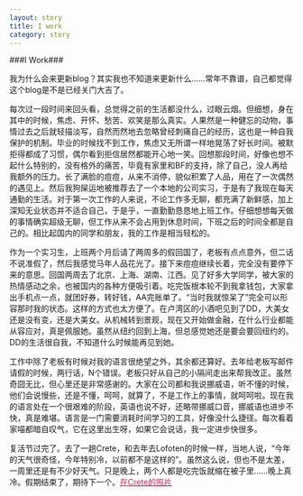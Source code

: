 ```yaml
---
layout: story
title: I work
category: story
---
```


###I Work###

我为什么会来更新blog？其实我也不知道来更新什么……常年不靠谱，自己都觉得这个blog是不是已经关门大吉了。

每次过一段时间来回头看，总觉得之前的生活都没什么，过眼云烟。但细想，身在其中的时候，焦虑、开怀、愁苦、欢笑是那么真实。人果然是一种健忘的动物，事情过去之后就轻描淡写，自然而然地去忽略曾经刺痛自己的经历，这也是一种自我保护的机制。毕业的时候找不到工作，焦虑又无所谓一样地晃荡了好长时间。被默拒得都成了习惯，偶尔看到拒信居然都能开心地一笑。回想那段时间，好像也想不起什么特别的，没有格外的痛苦，毕竟有家里和BF的支持，除了自己，没人再给我额外的压力。长了满脸的痘痘，从来不消停，貌似积累了人品，用在了一次偶然的遇见上。然后我狗屎运地被推荐去了一个本地的公司实习，于是有了我现在每天通勤的生活。对于第一次工作的人来说，不论工作多无聊，都充满了新鲜感，加上深知无业状态并不适合自己，于是乎，一直勤勤恳恳地上班工作。仔细想想每天做的事情确实超级无聊，但工作从来不会占用到休息时间，下班之后的时间全都是自己的。相比起国内的同学和朋友，我的工作是相当轻松的。

作为一个实习生，上班两个月后请了两周多的假回国了，老板有点点意外，但二话不说准假了，然后我感觉马年人品花光了。接下来痘痘继续长着，完全没有要停下来的意思。回国两周去了北京、上海、湖南、江西。见了好多大学同学，被大家的热情感动之余，也被国内的各种方便吸引着。吃完饭根本轮不到我拿钱包，大家拿出手机点一点，就团好券，转好钱，AA完账单了。“当时我就惊呆了”完全可以形容那时我的状态。这样的方式也太方便了。在卢湾区的小酒吧见到了DD，大美女还是没有变，还是大美女。从机械转到景观，现在又开始做金融，在什么行业都能从容应对，真是佩服她。虽然从纽约回到上海，但总感觉她还是要会要回纽约的。DD的生活很自我，不知道什么时候能再见到她。

工作中除了老板有时候对我的语言很绝望之外，其余都还算好。去年给老板写邮件请假的时候，两行话，N个错误。老板只好从自己的小隔间走出来帮我改正。虽然奇囧无比，但心里还是非常感谢的。大家在公司都和我说挪威语，听不懂的时候，他们会说慢些，还是不懂，呵呵，就算了，不是工作上的事情，就呵呵啦。现在我的语言处在一个很艰难的阶段，英语也说不好，还略带挪威口音，挪威语也进步不快，真是难堪。语言是一门需要消耗时间学习的工具，好像没什么捷径。每次看着家喵都暗自叹气，它在这里出生呀，如果它会说话，我一定进步快很多。

复活节过完了。去了一趟Crete，和去年去Lofoten的时候一样，当地人说，“今年的天气很奇怪，今年特别冷，以前都不是这样的”。虽然这么说，但也不是太差，一周里还是有不少好天气。只是晚上，两个人都是吃完饭就缩在被子里……晚上真冷。假期结束了，期待下一个。<span style="color:#d51c52;"><a href="https://www.flickr.com/photos/hjingyuan/sets/72157651769880131/"><span style="color:#d51c52;">在Crete的照片</span></a></span>


